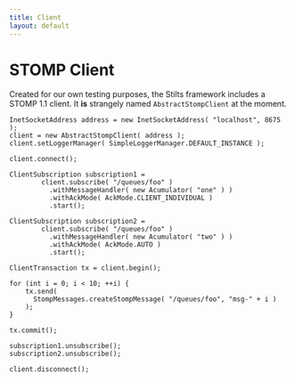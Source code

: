 ```yaml
---
title: Client
layout: default
---
```


# STOMP Client

Created for our own testing purposes, the Stilts framework includes a STOMP 1.1
client.  It **is** strangely named `AbstractStompClient` at the moment.

    InetSocketAddress address = new InetSocketAddress( "localhost", 8675 );
    client = new AbstractStompClient( address );
    client.setLoggerManager( SimpleLoggerManager.DEFAULT_INSTANCE );

    client.connect();

    ClientSubscription subscription1 = 
            client.subscribe( "/queues/foo" )
              .withMessageHandler( new Acumulator( "one" ) )
              .withAckMode( AckMode.CLIENT_INDIVIDUAL )
              .start();

    ClientSubscription subscription2 = 
            client.subscribe( "/queues/foo" )
              .withMessageHandler( new Acumulator( "two" ) )
              .withAckMode( AckMode.AUTO )
              .start();
        
    ClientTransaction tx = client.begin();

    for (int i = 0; i < 10; ++i) {
        tx.send( 
          StompMessages.createStompMessage( "/queues/foo", "msg-" + i ) 
        );
    }

    tx.commit();

    subscription1.unsubscribe();
    subscription2.unsubscribe();

    client.disconnect();

